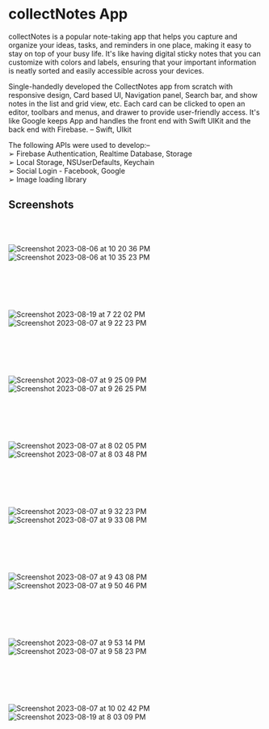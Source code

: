 # collectNotes App  

collectNotes is a popular note-taking app that helps you capture and organize your ideas, tasks, and reminders in one place, making it easy
to stay on top of your busy life. It's like having digital sticky notes that you can customize with colors and labels, ensuring that your
important information is neatly sorted and easily accessible across your devices.

Single-handedly developed the CollectNotes app from scratch
 with responsive design, Card based UI, Navigation panel, Search bar, and show notes in the list and grid view, etc. Each card can be
 clicked to open an editor, toolbars and menus, and drawer to provide user-friendly access. It's like Google keeps App and handles the front
 end with Swift UIKit and the back end with Firebase. – Swift, UIkit 
 
 The following APIs were used to develop:–<br/>
➢ Firebase Authentication, Realtime Database, Storage <br/>
➢ Local Storage, NSUserDefaults, Keychain<br/>
➢ Social Login - Facebook, Google<br/>
➢ Image loading library

 
## Screenshots 
<br/>
<br/>

![Screenshot 2023-08-06 at 10 20 36 PM](https://github.com/faizanpro77/collectNotes/assets/83450298/7efdb9ea-cc26-415b-8c0f-877d4874c9ec)
&nbsp;&nbsp;&nbsp;&nbsp;&nbsp;&nbsp;&nbsp;&nbsp;&nbsp;&nbsp;&nbsp;&nbsp;&nbsp;&nbsp;&nbsp;&nbsp;&nbsp;&nbsp;&nbsp;&nbsp;&nbsp;&nbsp;&nbsp;&nbsp;&nbsp;&nbsp;&nbsp;&nbsp;&nbsp;&nbsp;&nbsp;&nbsp;
![Screenshot 2023-08-06 at 10 35 23 PM](https://github.com/faizanpro77/collectNotes/assets/83450298/8083ba98-e2ed-4524-9fbd-6e549358e33f)

<br/>
<br/>
<br/>
<br/>

![Screenshot 2023-08-19 at 7 22 02 PM](https://github.com/faizanpro77/collectNotes/assets/83450298/ff00f819-aae0-4b50-a1ed-cf9d479018cb)
&nbsp;&nbsp;&nbsp;&nbsp;&nbsp;&nbsp;&nbsp;&nbsp;&nbsp;&nbsp;&nbsp;&nbsp;&nbsp;&nbsp;&nbsp;&nbsp;&nbsp;&nbsp;&nbsp;&nbsp;&nbsp;&nbsp;&nbsp;&nbsp;&nbsp;&nbsp;&nbsp;&nbsp;&nbsp;&nbsp;&nbsp;&nbsp;
![Screenshot 2023-08-07 at 9 22 23 PM](https://github.com/faizanpro77/collectNotes/assets/83450298/9a69f8af-c129-41f1-a25b-61ffb0595e20)

<br/>
<br/>
<br/>
<br/>

![Screenshot 2023-08-07 at 9 25 09 PM](https://github.com/faizanpro77/collectNotes/assets/83450298/4d15917e-b6c7-4176-991c-a6e2018f2741)
&nbsp;&nbsp;&nbsp;&nbsp;&nbsp;&nbsp;&nbsp;&nbsp;&nbsp;&nbsp;&nbsp;&nbsp;&nbsp;&nbsp;&nbsp;&nbsp;&nbsp;&nbsp;&nbsp;&nbsp;&nbsp;&nbsp;&nbsp;&nbsp;&nbsp;&nbsp;&nbsp;&nbsp;&nbsp;&nbsp;&nbsp;&nbsp;
![Screenshot 2023-08-07 at 9 26 25 PM](https://github.com/faizanpro77/collectNotes/assets/83450298/3908618a-3734-4bbf-9b47-4fc72e8b33ff)

<br/>
<br/>
<br/>
<br/>

![Screenshot 2023-08-07 at 8 02 05 PM](https://github.com/faizanpro77/collectNotes/assets/83450298/d33d0ba4-5133-4c3f-8f27-0200a15eaea7)
&nbsp;&nbsp;&nbsp;&nbsp;&nbsp;&nbsp;&nbsp;&nbsp;&nbsp;&nbsp;&nbsp;&nbsp;&nbsp;&nbsp;&nbsp;&nbsp;&nbsp;&nbsp;&nbsp;&nbsp;&nbsp;&nbsp;&nbsp;&nbsp;&nbsp;&nbsp;&nbsp;&nbsp;&nbsp;&nbsp;&nbsp;&nbsp;
![Screenshot 2023-08-07 at 8 03 48 PM](https://github.com/faizanpro77/collectNotes/assets/83450298/8a304a89-1d7e-410a-a223-87a141ed2caf)

<br/>
<br/>
<br/>
<br/>

![Screenshot 2023-08-07 at 9 32 23 PM](https://github.com/faizanpro77/collectNotes/assets/83450298/29dfbce3-239a-4328-8303-7b318695fc04)
&nbsp;&nbsp;&nbsp;&nbsp;&nbsp;&nbsp;&nbsp;&nbsp;&nbsp;&nbsp;&nbsp;&nbsp;&nbsp;&nbsp;&nbsp;&nbsp;&nbsp;&nbsp;&nbsp;&nbsp;&nbsp;&nbsp;&nbsp;&nbsp;&nbsp;&nbsp;&nbsp;&nbsp;&nbsp;&nbsp;&nbsp;&nbsp;
![Screenshot 2023-08-07 at 9 33 08 PM](https://github.com/faizanpro77/collectNotes/assets/83450298/5de9f4ff-d174-4a81-90d5-9bf2775bc1a8)

<br/>
<br/>
<br/>
<br/>

![Screenshot 2023-08-07 at 9 43 08 PM](https://github.com/faizanpro77/collectNotes/assets/83450298/d80fffdb-9d38-4bc5-97b7-1904674a6cc7)
&nbsp;&nbsp;&nbsp;&nbsp;&nbsp;&nbsp;&nbsp;&nbsp;&nbsp;&nbsp;&nbsp;&nbsp;&nbsp;&nbsp;&nbsp;&nbsp;&nbsp;&nbsp;&nbsp;&nbsp;&nbsp;&nbsp;&nbsp;&nbsp;&nbsp;&nbsp;&nbsp;&nbsp;&nbsp;&nbsp;&nbsp;&nbsp;
![Screenshot 2023-08-07 at 9 50 46 PM](https://github.com/faizanpro77/collectNotes/assets/83450298/ab45586b-9888-45ad-9284-c70a4dc51117)

<br/>
<br/>
<br/>
<br/>

![Screenshot 2023-08-07 at 9 53 14 PM](https://github.com/faizanpro77/collectNotes/assets/83450298/dfce7065-c172-4eca-916c-ef5b45a3b9ca)
&nbsp;&nbsp;&nbsp;&nbsp;&nbsp;&nbsp;&nbsp;&nbsp;&nbsp;&nbsp;&nbsp;&nbsp;&nbsp;&nbsp;&nbsp;&nbsp;&nbsp;&nbsp;&nbsp;&nbsp;&nbsp;&nbsp;&nbsp;&nbsp;&nbsp;&nbsp;&nbsp;&nbsp;&nbsp;&nbsp;&nbsp;&nbsp;
![Screenshot 2023-08-07 at 9 58 23 PM](https://github.com/faizanpro77/collectNotes/assets/83450298/6fb47e3c-1d2a-4853-9f50-abd59cdb0a7c)

<br/>
<br/>
<br/>
<br/>

![Screenshot 2023-08-07 at 10 02 42 PM](https://github.com/faizanpro77/collectNotes/assets/83450298/48419eaf-f3c9-4640-bb56-7acb59fe225b)
&nbsp;&nbsp;&nbsp;&nbsp;&nbsp;&nbsp;&nbsp;&nbsp;&nbsp;&nbsp;&nbsp;&nbsp;&nbsp;&nbsp;&nbsp;&nbsp;&nbsp;&nbsp;&nbsp;&nbsp;&nbsp;&nbsp;&nbsp;&nbsp;&nbsp;&nbsp;&nbsp;&nbsp;&nbsp;&nbsp;&nbsp;&nbsp;
![Screenshot 2023-08-19 at 8 03 09 PM](https://github.com/faizanpro77/collectNotes/assets/83450298/641246d6-cf94-45fb-b5b6-c0476f8eb191)



